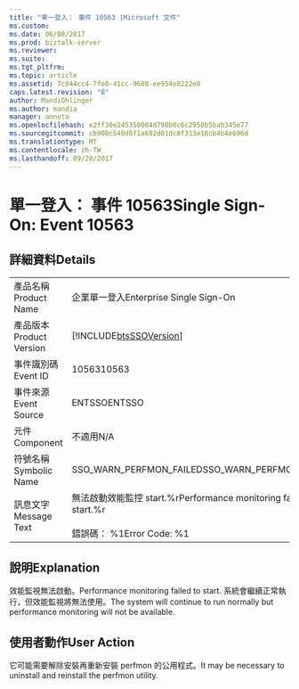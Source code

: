 ```yaml
---
title: "單一登入： 事件 10563 |Microsoft 文件"
ms.custom: 
ms.date: 06/08/2017
ms.prod: biztalk-server
ms.reviewer: 
ms.suite: 
ms.tgt_pltfrm: 
ms.topic: article
ms.assetid: 7c944cc4-7fe0-41cc-9608-ee954e8222e0
caps.latest.revision: "8"
author: MandiOhlinger
ms.author: mandia
manager: anneta
ms.openlocfilehash: e2ff30e245350004d798b0c6c2950b5bab345e77
ms.sourcegitcommit: cb908c540d8f1a692d01dc8f313e16cb4b4e696d
ms.translationtype: MT
ms.contentlocale: zh-TW
ms.lasthandoff: 09/20/2017
---
```

# <a name="single-sign-on-event-10563"></a><span data-ttu-id="2be86-102">單一登入： 事件 10563</span><span class="sxs-lookup"><span data-stu-id="2be86-102">Single Sign-On: Event 10563</span></span>
## <a name="details"></a><span data-ttu-id="2be86-103">詳細資料</span><span class="sxs-lookup"><span data-stu-id="2be86-103">Details</span></span>  
  
|||  
|-|-|  
|<span data-ttu-id="2be86-104">產品名稱</span><span class="sxs-lookup"><span data-stu-id="2be86-104">Product Name</span></span>|<span data-ttu-id="2be86-105">企業單一登入</span><span class="sxs-lookup"><span data-stu-id="2be86-105">Enterprise Single Sign-On</span></span>|  
|<span data-ttu-id="2be86-106">產品版本</span><span class="sxs-lookup"><span data-stu-id="2be86-106">Product Version</span></span>|[!INCLUDE[btsSSOVersion](../includes/btsssoversion-md.md)]|  
|<span data-ttu-id="2be86-107">事件識別碼</span><span class="sxs-lookup"><span data-stu-id="2be86-107">Event ID</span></span>|<span data-ttu-id="2be86-108">10563</span><span class="sxs-lookup"><span data-stu-id="2be86-108">10563</span></span>|  
|<span data-ttu-id="2be86-109">事件來源</span><span class="sxs-lookup"><span data-stu-id="2be86-109">Event Source</span></span>|<span data-ttu-id="2be86-110">ENTSSO</span><span class="sxs-lookup"><span data-stu-id="2be86-110">ENTSSO</span></span>|  
|<span data-ttu-id="2be86-111">元件</span><span class="sxs-lookup"><span data-stu-id="2be86-111">Component</span></span>|<span data-ttu-id="2be86-112">不適用</span><span class="sxs-lookup"><span data-stu-id="2be86-112">N/A</span></span>|  
|<span data-ttu-id="2be86-113">符號名稱</span><span class="sxs-lookup"><span data-stu-id="2be86-113">Symbolic Name</span></span>|<span data-ttu-id="2be86-114">SSO_WARN_PERFMON_FAILED</span><span class="sxs-lookup"><span data-stu-id="2be86-114">SSO_WARN_PERFMON_FAILED</span></span>|  
|<span data-ttu-id="2be86-115">訊息文字</span><span class="sxs-lookup"><span data-stu-id="2be86-115">Message Text</span></span>|<span data-ttu-id="2be86-116">無法啟動效能監控 start.%r</span><span class="sxs-lookup"><span data-stu-id="2be86-116">Performance monitoring failed to start.%r</span></span><br /><br /> <span data-ttu-id="2be86-117">錯誤碼： %1</span><span class="sxs-lookup"><span data-stu-id="2be86-117">Error Code: %1</span></span>|  
  
## <a name="explanation"></a><span data-ttu-id="2be86-118">說明</span><span class="sxs-lookup"><span data-stu-id="2be86-118">Explanation</span></span>  
 <span data-ttu-id="2be86-119">效能監視無法啟動。</span><span class="sxs-lookup"><span data-stu-id="2be86-119">Performance monitoring failed to start.</span></span> <span data-ttu-id="2be86-120">系統會繼續正常執行，但效能監視將無法使用。</span><span class="sxs-lookup"><span data-stu-id="2be86-120">The system will continue to run normally but performance monitoring will not be available.</span></span>  
  
## <a name="user-action"></a><span data-ttu-id="2be86-121">使用者動作</span><span class="sxs-lookup"><span data-stu-id="2be86-121">User Action</span></span>  
 <span data-ttu-id="2be86-122">它可能需要解除安裝再重新安裝 perfmon 的公用程式。</span><span class="sxs-lookup"><span data-stu-id="2be86-122">It may be necessary to uninstall and reinstall the perfmon utility.</span></span>